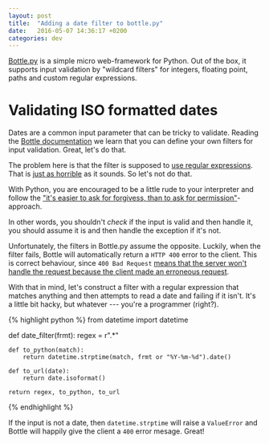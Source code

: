 ```yaml
---
layout: post
title:  "Adding a date filter to bottle.py"
date:   2016-05-07 14:36:17 +0200
categories: dev
---
```


[Bottle.py](http://bottlepy.org) is a simple micro web-framework for
Python. Out of the box, it supports input validation by "wildcard
filters" for integers, floating point, paths and custom regular
expressions.

# Validating ISO formatted dates

Dates are a common input parameter that can be tricky to
validate. Reading the
[Bottle documentation](http://bottlepy.org/docs/dev/routing.html#wildcard-filters)
we learn that you can define your own filters for input
validation. Great, let's do that.

The problem here is that the filter is supposed to
[use regular expressions](https://xkcd.com/208/). That is
[just as horrible](http://stackoverflow.com/a/15504877/386827) as it
sounds. So let's not do that.

With Python, you are encouraged to be a little rude to your interpreter and follow the ["it's easier to ask for forgivess, than to ask for permission"](https://docs.python.org/2/glossary.html#term-eafp)-approach.

In other words, you shouldn't *check* if the input is valid and then
handle it, you should assume it is and then handle the exception if
it's not.

Unfortunately, the filters in Bottle.py assume the opposite. Luckily,
when the filter fails, Bottle will automatically return a `HTTP 400`
error to the client. This is correct behaviour, since `400 Bad
Request`
[means that the server won't handle the request because the client made an erroneous request](https://en.wikipedia.org/wiki/List_of_HTTP_status_codes#4xx_Client_Error).

With that in mind, let's construct a filter with a regular expression
that matches anything and then attempts to read a date and failing if
it isn't. It's a little bit hacky, but whatever --- you're a
programmer (right?).

{% highlight python %}
from datetime import datetime

def date_filter(frmt):
    regex = r".*"

    def to_python(match):
        return datetime.strptime(match, frmt or "%Y-%m-%d").date()

    def to_url(date):
        return date.isoformat()

    return regex, to_python, to_url
{% endhighlight %}

If the input is not a date, then `datetime.strptime` will raise a `ValueError` and Bottle will happily give the client a `400` error mesage. Great!
